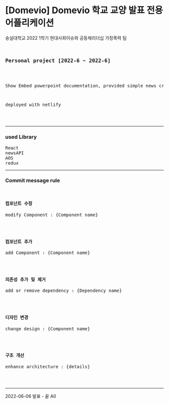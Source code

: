 <h1>[Domevio] Domevio 학교 교양 발표 전용 어플리케이션</h1>
<p>숭실대학교 2022 1학기 현대사회이슈와 공동체리더십 가정폭력 팀 </p>
<pre>
  <h3>Personal project [2022-6 ~ 2022-6]</h3>

<p>Show Embed powerpoint documentation, provided simple news crawling service. This web is just for presentation. I implemented a simple bulletin board using redox. Database is not used</p>
<p>deployed with netlify</p>

</pre>
  <hr/>
  <h3>used Library</h3>
  <pre>
React
newsAPI
AOS
redux
</pre>


<hr/>
  <h3>Commit message rule</h3>
  <pre>
  <h4>컴포넌트 수정</h4><p>modify Component : {Component name}</p>
  <h4>컴포넌트 추가</h4><p>add Component : {Component name}</p>
  <h4>의존성 추가 및 제거</h4><p>add or remove dependency : {Dependency name}</p>
  <h4>디자인 변경</h4><p>change design : {Component name}</p>
  <h4>구조 개선</h4><p>enhance architecture : {details}</p>
  </pre>

  
 <hr/>
 <p>2022-06-06 발표 - 끝 A0</p>
